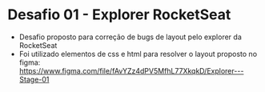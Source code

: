 # Desafio 01 - Explorer RocketSeat

* Desafio proposto para correção de bugs de layout pelo explorer da RocketSeat
* Foi utilizado elementos de css e html para resolver o layout proposto no figma:
https://www.figma.com/file/fAvYZz4dPV5MfhL77XkqkD/Explorer---Stage-01
